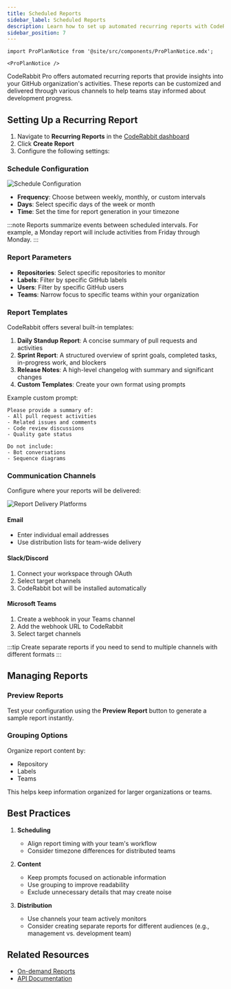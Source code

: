 ```yaml
---
title: Scheduled Reports
sidebar_label: Scheduled Reports
description: Learn how to set up automated recurring reports with CodeRabbit Pro
sidebar_position: 7
---
```


```mdx-code-block
import ProPlanNotice from '@site/src/components/ProPlanNotice.mdx';

<ProPlanNotice />
```

CodeRabbit Pro offers automated recurring reports that provide insights into your GitHub organization's activities. These reports can be customized and delivered through various channels to help teams stay informed about development progress.

## Setting Up a Recurring Report

1. Navigate to **Recurring Reports** in the [CodeRabbit dashboard](https://app.coderabbit.ai/reports/recurring)
2. Click **Create Report**
3. Configure the following settings:

### Schedule Configuration

![Schedule Configuration](/img/guides/report-params.png)

- **Frequency**: Choose between weekly, monthly, or custom intervals
- **Days**: Select specific days of the week or month
- **Time**: Set the time for report generation in your timezone

:::note
Reports summarize events between scheduled intervals. For example, a Monday report will include activities from Friday through Monday.
:::

### Report Parameters

- **Repositories**: Select specific repositories to monitor
- **Labels**: Filter by specific GitHub labels
- **Users**: Filter by specific GitHub users
- **Teams**: Narrow focus to specific teams within your organization

### Report Templates

CodeRabbit offers several built-in templates:

1. **Daily Standup Report**: A concise summary of pull requests and activities
2. **Sprint Report**: A structured overview of sprint goals, completed tasks, in-progress work, and blockers
3. **Release Notes**: A high-level changelog with summary and significant changes
4. **Custom Templates**: Create your own format using prompts

Example custom prompt:

```
Please provide a summary of:
- All pull request activities
- Related issues and comments
- Code review discussions
- Quality gate status

Do not include:
- Bot conversations
- Sequence diagrams
```

### Communication Channels

Configure where your reports will be delivered:

![Report Delivery Platforms](/img/guides/report-platforms.png)

#### Email

- Enter individual email addresses
- Use distribution lists for team-wide delivery

#### Slack/Discord

1. Connect your workspace through OAuth
2. Select target channels
3. CodeRabbit bot will be installed automatically

#### Microsoft Teams

1. Create a webhook in your Teams channel
2. Add the webhook URL to CodeRabbit
3. Select target channels

:::tip
Create separate reports if you need to send to multiple channels with different formats
:::

## Managing Reports

### Preview Reports

Test your configuration using the **Preview Report** button to generate a sample report instantly.

### Grouping Options

Organize report content by:

- Repository
- Labels
- Teams

This helps keep information organized for larger organizations or teams.

## Best Practices

1. **Scheduling**

   - Align report timing with your team's workflow
   - Consider timezone differences for distributed teams

2. **Content**

   - Keep prompts focused on actionable information
   - Use grouping to improve readability
   - Exclude unnecessary details that may create noise

3. **Distribution**
   - Use channels your team actively monitors
   - Consider creating separate reports for different audiences (e.g., management vs. development team)

## Related Resources

- [On-demand Reports](./ondemand-reports.md)
- [API Documentation](https://api.coderabbit.ai/api/swagger/)
